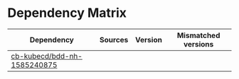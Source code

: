 # Dependency Matrix

Dependency | Sources | Version | Mismatched versions
---------- | ------- | ------- | -------------------
[cb-kubecd/bdd-nh-1585240875](https://github.com/cb-kubecd/bdd-nh-1585240875.git) |  | []() | 

